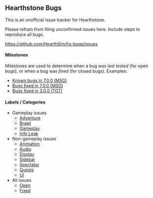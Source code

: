 ## Hearthstone Bugs

This is an unofficial issue tracker for Hearthstone.

Please refrain from filing unconfirmed issues here.
Include steps to reproduce all bugs.

https://github.com/HearthSim/hs-bugs/issues

#### Milestones

Milestones are used to determine when a bug was last *tested*
(for open bugs), or when a bug was *fixed* (for closed bugs).
Examples:
* [Known bugs in 7.0.0 (MSG)](https://github.com/HearthSim/hs-bugs/milestones/7.0.0.15590)
* [Bugs fixed in 7.0.0 (MSG)](https://github.com/HearthSim/hs-bugs/issues?q=milestone%3A7.0.0.15590+is%3Aclosed)
* [Bugs fixed in 3.0.0 (TGT)](https://github.com/HearthSim/hs-bugs/issues?q=milestone%3A3.0.0.9786+is%3Aclosed)

#### Labels / Categories

* Gameplay issues
  * [Adventure](https://github.com/HearthSim/hs-bugs/labels/adventure)
  * [Brawl](https://github.com/HearthSim/hs-bugs/labels/brawl)
  * [Gameplay](https://github.com/HearthSim/hs-bugs/labels/gameplay)
  * [Info Leak](https://github.com/HearthSim/hs-bugs/labels/info-leak)
* Non-gameplay issues
  * [Animation](https://github.com/HearthSim/hs-bugs/labels/animations)
  * [Audio](https://github.com/HearthSim/hs-bugs/labels/audio)
  * [Display](https://github.com/HearthSim/hs-bugs/labels/display)
  * [Sidebar](https://github.com/HearthSim/hs-bugs/labels/sidebar)
  * [Spectator](https://github.com/HearthSim/hs-bugs/labels/spectator)
  * [Quests](https://github.com/HearthSim/hs-bugs/labels/quests)
  * [UI](https://github.com/HearthSim/hs-bugs/labels/ui)
* All issues
  * [Open](https://github.com/HearthSim/hs-bugs/issues?q=is%3Aissue+is%3Aopen)
  * [Fixed](https://github.com/HearthSim/hs-bugs/issues?q=is%3Aissue+is%3Aclosed)
